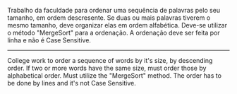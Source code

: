 Trabalho da faculdade para ordenar uma sequência de palavras pelo seu tamanho, em ordem descresente.
Se duas ou mais palavras tiverem o mesmo tamanho, deve organizar elas em ordem alfabética.
Deve-se utilizar o método "MergeSort" para a ordenação.
A ordenação deve ser feita por linha e não é Case Sensitive.

-----

College work to order a sequence of words by it's size, by descending order.
If two or more words have the same size, must order those by alphabetical order.
Must utilize the "MergeSort" method.
The order has to be done by lines and it's not Case Sensitive.
